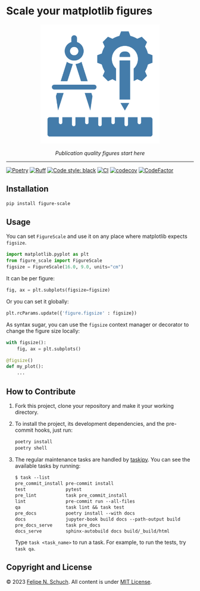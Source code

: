 # Scale your matplotlib figures

<p align="center">
<a href="https://github.com/fschuch/figure-scale"><img src="https://raw.githubusercontent.com/fschuch/figure-scale/main/docs/logo.png" alt="Logo" width="320"></a>
</p>
<p align="center">
    <em>Publication quality figures start here</em>
</p>

----

[![Poetry](https://img.shields.io/endpoint?url=https://python-poetry.org/badge/v0.json)](https://python-poetry.org/)
[![Ruff](https://img.shields.io/endpoint?url=https://raw.githubusercontent.com/astral-sh/ruff/main/assets/badge/v2.json)](https://github.com/astral-sh/ruff)
[![Code style: black](https://img.shields.io/badge/code%20style-black-000000.svg)](https://github.com/psf/black)
[![CI](https://github.com/fschuch/figure-scale/actions/workflows/test-package.yaml/badge.svg)](https://github.com/fschuch/figure-scale/actions/workflows/test-package.yaml)
[![codecov](https://codecov.io/gh/fschuch/figure-scale/graph/badge.svg?token=K9336AFQD5)](https://codecov.io/gh/fschuch/figure-scale)
[![CodeFactor](https://www.codefactor.io/repository/github/fschuch/figure-scale/badge)](https://www.codefactor.io/repository/github/fschuch/figure-scale)

## Installation

```bash
pip install figure-scale
```

## Usage

You can set `FigureScale` and use it on any place where matplotlib expects `figsize`.

```python
import matplotlib.pyplot as plt
from figure_scale import FigureScale
figsize = FigureScale(16.0, 9.0, units="cm")
```

It can be per figure:

```python
fig, ax = plt.subplots(figsize=figsize)
```

Or you can set it globally:

```python
plt.rcParams.update({'figure.figsize' : figsize})
```

As syntax sugar, you can use the `figsize` context manager or decorator to change the figure size locally:

```python
with figsize():
    fig, ax = plt.subplots()
```

```python
@figsize()
def my_plot():
    ...
```

## How to Contribute

1. Fork this project, clone your repository and make it your working directory.
2. To install the project, its development dependencies, and the pre-commit hooks, just run:

    ```bash
    poetry install
    poetry shell
    ```

3. The regular maintenance tasks are handled by [taskipy](https://github.com/taskipy/taskipy/tree/master).
You can see the available tasks by running:

    ```plain
    $ task --list
    pre_commit_install pre-commit install
    test               pytest
    pre_lint           task pre_commit_install
    lint               pre-commit run --all-files
    qa                 task lint && task test
    pre_docs           poetry install --with docs
    docs               jupyter-book build docs --path-output build
    pre_docs_serve     task pre_docs
    docs_serve         sphinx-autobuild docs build/_build/html
    ```

    Type `task <task_name>` to run a task. For example, to run the tests, try `task qa`.

## Copyright and License

© 2023 [Felipe N. Schuch](https://github.com/fschuch).
All content is under [MIT License](https://github.com/fschuch/figure-scale/blob/main/LICENSE).
